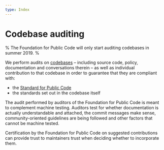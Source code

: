```yaml
---
type: Index
---
```


# Codebase auditing

% The Foundation for Public Code will only start auditing codebases in summer 2019. %

We perform audits on [codebases](../../glossary/codebase-definition.md) – including source code, policy, documentation and conversations therein – as well as individual contribution to that codebase in order to guarantee that they are compliant with:

* the [Standard for Public Code](http://standard.publiccode.net/)
* the standards set out in the codebase itself

The audit performed by auditors of the Foundation for Public Code is meant to complement machine testing. Auditors test for whether documentation is actually understandable and attached, the commit messages make sense, community-oriented guidelines are being followed and other factors that cannot be machine tested.

Certification by the Foundation for Public Code on suggested contributions can provide trust to maintainers trust when deciding whether to incorporate them.
